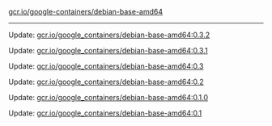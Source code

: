 [gcr.io/google-containers/debian-base-amd64](https://hub.docker.com/r/cruse/debian-base-amd64/tags/) 

----
Update: [gcr.io/google_containers/debian-base-amd64:0.3.2](https://hub.docker.com/r/cruse/debian-base-amd64/tags/)

Update: [gcr.io/google_containers/debian-base-amd64:0.3.1](https://hub.docker.com/r/cruse/debian-base-amd64/tags/)

Update: [gcr.io/google_containers/debian-base-amd64:0.3](https://hub.docker.com/r/cruse/debian-base-amd64/tags/)

Update: [gcr.io/google_containers/debian-base-amd64:0.2](https://hub.docker.com/r/cruse/debian-base-amd64/tags/)

Update: [gcr.io/google_containers/debian-base-amd64:0.1.0](https://hub.docker.com/r/cruse/debian-base-amd64/tags/)

Update: [gcr.io/google_containers/debian-base-amd64:0.1](https://hub.docker.com/r/cruse/debian-base-amd64/tags/)


